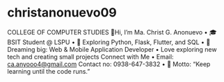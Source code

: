 # christanonuevo09
COLLEGE OF COMPUTER STUDIES
👋Hi, I’m Ma. Christ G. Anonuevo
•	🎓 BSIT Student @ LSPU
•	🐍 Exploring Python, Flask, Flutter, and SQL
•	🎯 Dreaming big: Web & Mobile Application Developer
•	Love exploring new tech and creating small projects
Connect with Me
• Email: ca.anyooo4@gmail.com 
Contact no: 0938-647-3832
•	🌟 Motto: “Keep learning until the code runs.”


